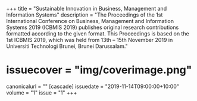 +++
title = "Sustainable Innovation in Business, Management and Information Systems"
description = "The Proceedings of the 1st International Conference on Business, Management and Information Systems 2019 (ICBMIS 2019) publishes original research contributions formatted according to the given format. This Proceedings is based on the 1st ICBMIS 2019, which was held from 13th – 15th November 2019 in Universiti Technologi Brunei, Brunei Darussalam."
# issuecover = "img/coverimage.png"
canonicalurl = ""
[cascade]
  issuedate = "2019-11-14T09:00:00+10:00"
  volume = "1"
  issue = "1"
+++
